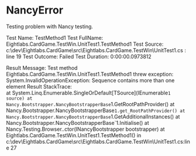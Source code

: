 NancyError
==========

Testing problem with Nancy testing.


Test Name:  TestMethod1
Test FullName:	Eightlabs.CardGame.TestWin.UnitTest1.TestMethod1
Test Source:	c:\dev\Eightlabs.CardGame\src\Eightlabs.CardGame.TestWin\UnitTest1.cs : line 19
Test Outcome:	Failed
Test Duration:	0:00:00.0973812

Result Message:	
Test method Eightlabs.CardGame.TestWin.UnitTest1.TestMethod1 threw exception: 
System.InvalidOperationException: Sequence contains more than one element
Result StackTrace:	
at System.Linq.Enumerable.SingleOrDefault[TSource](IEnumerable`1 source)
   at Nancy.Bootstrapper.NancyBootstrapperBase`1.GetRootPathProvider()
   at Nancy.Bootstrapper.NancyBootstrapperBase`1.get_RootPathProvider()
   at Nancy.Bootstrapper.NancyBootstrapperBase`1.GetAdditionalInstances()
   at Nancy.Bootstrapper.NancyBootstrapperBase`1.Initialise()
   at Nancy.Testing.Browser..ctor(INancyBootstrapper bootstrapper)
   at Eightlabs.CardGame.TestWin.UnitTest1.TestMethod1() in c:\dev\Eightlabs.CardGame\src\Eightlabs.CardGame.TestWin\UnitTest1.cs:line 27

